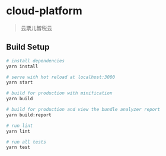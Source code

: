 # cloud-platform

> 云票儿智税云

## Build Setup

``` bash
# install dependencies
yarn install

# serve with hot reload at localhost:3000
yarn start

# build for production with minification
yarn build

# build for production and view the bundle analyzer report
yarn build:report

# run lint
yarn lint

# run all tests
yarn test
```
